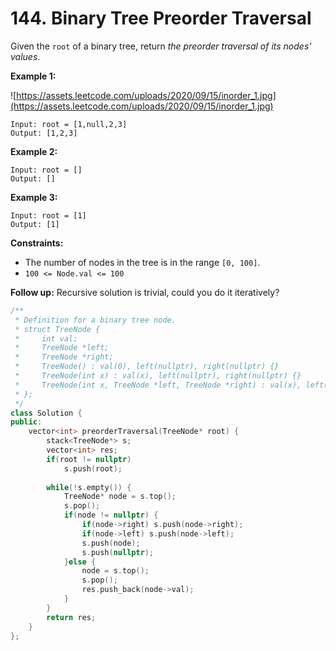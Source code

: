 # 144. Binary Tree Preorder Traversal

Given the `root` of a binary tree, return *the preorder traversal of its nodes' values*.

**Example 1:**

![https://assets.leetcode.com/uploads/2020/09/15/inorder_1.jpg](https://assets.leetcode.com/uploads/2020/09/15/inorder_1.jpg)

```
Input: root = [1,null,2,3]
Output: [1,2,3]

```

**Example 2:**

```
Input: root = []
Output: []

```

**Example 3:**

```
Input: root = [1]
Output: [1]

```

**Constraints:**

- The number of nodes in the tree is in the range `[0, 100]`.
- `100 <= Node.val <= 100`

**Follow up:** Recursive solution is trivial, could you do it iteratively?

```cpp
/**
 * Definition for a binary tree node.
 * struct TreeNode {
 *     int val;
 *     TreeNode *left;
 *     TreeNode *right;
 *     TreeNode() : val(0), left(nullptr), right(nullptr) {}
 *     TreeNode(int x) : val(x), left(nullptr), right(nullptr) {}
 *     TreeNode(int x, TreeNode *left, TreeNode *right) : val(x), left(left), right(right) {}
 * };
 */
class Solution {
public:
    vector<int> preorderTraversal(TreeNode* root) {
        stack<TreeNode*> s;
        vector<int> res;
        if(root != nullptr) 
            s.push(root);
        
        while(!s.empty()) {
            TreeNode* node = s.top();
            s.pop();
            if(node != nullptr) {
                if(node->right) s.push(node->right);
                if(node->left) s.push(node->left);
                s.push(node);
                s.push(nullptr);
            }else {
                node = s.top();
                s.pop();
                res.push_back(node->val);
            }
        }
        return res;
    }
};
```